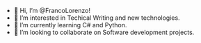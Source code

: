- 👋 Hi, I’m @FrancoLorenzo!
- 👀 I’m interested in Techical Writing and new technologies.
- 🌱 I’m currently learning C# and Python.
- 💞️ I’m looking to collaborate on Software development projects.


<!---
FrancoLorenzo/FrancoLorenzo is a ✨ special ✨ repository because its `README.md` (this file) appears on your GitHub profile.
You can click the Preview link to take a look at your changes.

- 📫 How to reach me ...
--->
